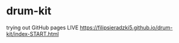 # drum-kit
trying out GitHub pages
LIVE https://filipsieradzki5.github.io/drum-kit/index-START.html
